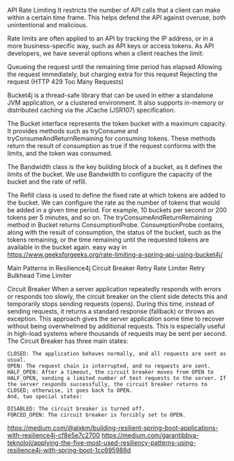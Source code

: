 API Rate Limiting
It restricts the number of API calls that a client can make within a certain time frame. This helps defend the API against overuse, both unintentional and malicious.

Rate limits are often applied to an API by tracking the IP address, or in a more business-specific way, such as API keys or access tokens. As API developers, we have several options when a client reaches the limit:

Queueing the request until the remaining time period has elapsed
Allowing the request immediately, but charging extra for this request
Rejecting the request (HTTP 429 Too Many Requests)

Bucket4j
 is a thread-safe library that can be used in either a standalone JVM application, or a clustered environment. It also supports in-memory or distributed caching via the JCache (JSR107) specification.

 The Bucket interface represents the token bucket with a maximum capacity. It provides methods such as tryConsume and tryConsumeAndReturnRemaining for consuming tokens. These methods return the result of consumption as true if the request conforms with the limits, and the token was consumed.

The Bandwidth class is the key building block of a bucket, as it defines the limits of the bucket. We use Bandwidth to configure the capacity of the bucket and the rate of refill.

The Refill class is used to define the fixed rate at which tokens are added to the bucket. We can configure the rate as the number of tokens that would be added in a given time period. For example, 10 buckets per second or 200 tokens per 5 minutes, and so on.
The tryConsumeAndReturnRemaining method in Bucket returns ConsumptionProbe. ConsumptionProbe contains, along with the result of consumption, the status of the bucket, such as the tokens remaining, or the time remaining until the requested tokens are available in the bucket again.
easy way in https://www.geeksforgeeks.org/rate-limiting-a-spring-api-using-bucket4j/


Main Patterns in Resilience4j
Circuit Breaker
Retry
Rate Limiter
Retry
Bulkhead
Time Limiter


Circuit Breaker
    When a server application repeatedly responds with errors or responds too slowly, the circuit breaker on the client side detects this and temporarily stops sending requests (opens). During this time, instead of sending requests, it returns a standard response (fallback) or throws an exception. This approach gives the server application some time to recover without being overwhelmed by additional requests. This is especially useful in high-load systems where thousands of requests may be sent per second.
    The Circuit Breaker has three main states:

    CLOSED: The application behaves normally, and all requests are sent as usual.
    OPEN: The request chain is interrupted, and no requests are sent.
    HALF_OPEN: After a timeout, the circuit breaker moves from OPEN to HALF_OPEN, sending a limited number of test requests to the server. If the server responds successfully, the circuit breaker returns to CLOSED; otherwise, it goes back to OPEN.
    And, two special states:

    DISABLED: The circuit breaker is turned off.
    FORCED_OPEN: The circuit breaker is forcibly set to OPEN.


https://medium.com/@alxkm/building-resilient-spring-boot-applications-with-resilience4j-cf8e5e7c2700
https://medium.com/garantibbva-teknoloji/applying-the-five-most-used-resiliency-patterns-using-resilience4j-with-spring-boot-1cc695988d